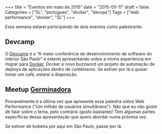 +++
title = "Eventos em maio de 2015"
date = "2015-05-11"
draft = false
Categories = ["SL", "portugues", "docker", "devops"]
Tags = ["web performance", "docker", "SL"]
+++

Essa semana estarei participando de dois eventos como palestrante.

## Devcamp

O [Devcamp][devcamp] é a "A maior conferência de desenvolvimento de software do interior São Paulo" e esterei apresentando sobre a minha experiência em migrar para [Docker][docker]. Docker é novo buzzword um projeto de automação de deploys de aplicações dentro de contêineres. Se estiver por lá e quiser tomar um café, estarei a disposição.

## Meetup [Germinadora][germinadora]

Provavelmente é a última vez que apresente essa palestra sobre Web Performance ("Um milhão de usuários simultâneos"). Não que eu não goste de falar sobre o tema, pelo contrário (gosto bastante)! Tem algumas partes específicas dessa apresentação que quero abordar numa próxima vez.

Se estiver de bobeira por aqui em São Paulo, passe por lá.

[devcamp]: http://www.devcamp.com.br/devcamp-2015/
[docker]: http://www.docker.com/
[germinadora]: http://www.germinadora.com/
